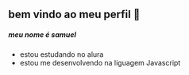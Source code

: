 ## bem vindo ao meu perfil 🏺
##### meu nome é samuel 
- estou estudando no alura
- estou me desenvolvendo na liguagem Javascript
